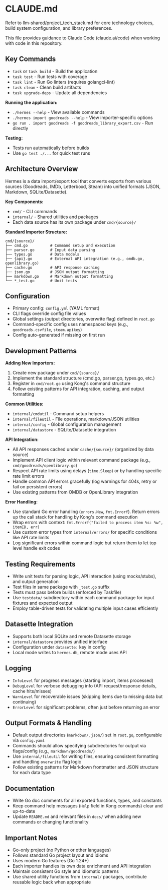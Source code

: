 # CLAUDE.md

Refer to llm-shared/project_tech_stack.md for core technology choices, build system configuration, and library preferences.

This file provides guidance to Claude Code (claude.ai/code) when working with code in this repository.

## Key Commands

- `task` or `task build` - Build the application
- `task test` - Run tests with coverage
- `task lint` - Run Go linters (requires golangci-lint)
- `task clean` - Clean build artifacts
- `task upgrade-deps` - Update all dependencies

**Running the application:**

- `./hermes --help` - View available commands
- `./hermes import goodreads --help` - View importer-specific options
- `go run . import goodreads -f goodreads_library_export.csv` - Run directly

**Testing:**

- Tests run automatically before builds
- Use `go test ./...` for quick test runs

## Architecture Overview

Hermes is a data import/export tool that converts exports from various sources (Goodreads, IMDb, Letterboxd, Steam) into unified formats (JSON, Markdown, SQLite/Datasette).

**Key Components:**

- `cmd/` - CLI commands
- `internal/` - Shared utilities and packages
- Each data source has its own package under `cmd/{source}/`

**Standard Importer Structure:**

```plain
cmd/{source}/
├── cmd.go          # Command setup and execution
├── parser.go       # Input data parsing
├── types.go        # Data models
├── {api}.go        # External API integration (e.g., omdb.go, openlibrary.go)
├── cache.go        # API response caching
├── json.go         # JSON output formatting
├── markdown.go     # Markdown output formatting
└── *_test.go       # Unit tests
```

## Configuration

- Primary config: `config.yml` (YAML format)
- CLI flags override config file values
- Global settings (output directories, overwrite flag) defined in `root.go`
- Command-specific config uses namespaced keys (e.g., `goodreads.csvfile`, `steam.apikey`)
- Config auto-generated if missing on first run

## Development Patterns

**Adding New Importers:**

1. Create new package under `cmd/{source}/`
2. Implement the standard structure (cmd.go, parser.go, types.go, etc.)
3. Register in `cmd/root.go` using Kong's command structure
4. Follow existing patterns for API integration, caching, and output formatting

**Common Utilities:**

- `internal/cmdutil` - Command setup helpers
- `internal/fileutil` - File operations, markdown/JSON utilities
- `internal/config` - Global configuration management
- `internal/datastore` - SQLite/Datasette integration

**API Integration:**

- All API responses cached under `cache/{source}/` (organized by data source)
- Implement API client logic within relevant command package (e.g., `cmd/goodreads/openlibrary.go`)
- Respect API rate limits using delays (`time.Sleep`) or by handling specific rate limit errors
- Handle common API errors gracefully (log warnings for 404s, retry or fail on persistent errors)
- Use existing patterns from OMDB or OpenLibrary integration

**Error Handling:**

- Use standard Go error handling (`errors.New`, `fmt.Errorf`). Return errors up the call stack for handling by Kong's command execution
- Wrap errors with context: `fmt.Errorf("failed to process item %s: %w", itemID, err)`
- Use custom error types from `internal/errors/` for specific conditions like API rate limits
- Log significant errors within command logic but return them to let top level handle exit codes

## Testing Requirements

- Write unit tests for parsing logic, API interaction (using mocks/stubs), and output generation
- Test files in same package with `_test.go` suffix
- Tests must pass before builds (enforced by Taskfile)
- Use `testdata/` subdirectory within each command package for input fixtures and expected output
- Employ table-driven tests for validating multiple input cases efficiently

## Datasette Integration

- Supports both local SQLite and remote Datasette storage
- `internal/datastore` provides unified interface
- Configuration under `datasette:` key in config
- Local mode writes to `hermes.db`, remote mode uses API

## Logging

- `InfoLevel` for progress messages (starting import, items processed)
- `DebugLevel` for verbose debugging info (API request/response details, cache hits/misses)
- `WarnLevel` for recoverable issues (skipping items due to missing data but continuing)
- `ErrorLevel` for significant problems, often just before returning an error

## Output Formats & Handling

- Default output directories (`markdown/`, `json/`) set in `root.go`, configurable via `config.yaml`
- Commands should allow specifying subdirectories for output via flags/config (e.g., `markdown/goodreads/`)
- Use `internal/fileutil` for writing files, ensuring consistent formatting and handling `overwrite` flag logic
- Follow existing patterns for Markdown frontmatter and JSON structure for each data type

## Documentation

- Write Go doc comments for all exported functions, types, and constants
- Keep command help messages (`Help` field in Kong commands) clear and up-to-date
- Update `README.md` and relevant files in `docs/` when adding new commands or changing functionality

## Important Notes

- Go-only project (no Python or other languages)
- Follows standard Go project layout and idioms
- Uses modern Go features (Go 1.24+)
- Each importer handles its own data enrichment and API integration
- Maintain consistent Go style and idiomatic patterns
- Use shared utility functions from `internal/` packages, contribute reusable logic back when appropriate
